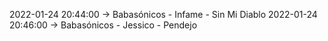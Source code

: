 2022-01-24 20:44:00 -> Babasónicos - Infame - Sin Mi Diablo
2022-01-24 20:46:00 -> Babasónicos - Jessico - Pendejo
